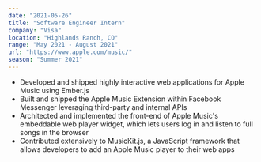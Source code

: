 ```yaml
---
date: "2021-05-26"
title: "Software Engineer Intern"
company: "Visa"
location: "Highlands Ranch, CO"
range: "May 2021 - August 2021"
url: "https://www.apple.com/music/"
season: "Summer 2021"
---
```


- Developed and shipped highly interactive web applications for Apple Music using Ember.js
- Built and shipped the Apple Music Extension within Facebook Messenger leveraging third-party and internal APIs
- Architected and implemented the front-end of Apple Music's embeddable web player widget, which lets users log in and listen to full songs in the browser
- Contributed extensively to MusicKit.js, a JavaScript framework that allows developers to add an Apple Music player to their web apps

